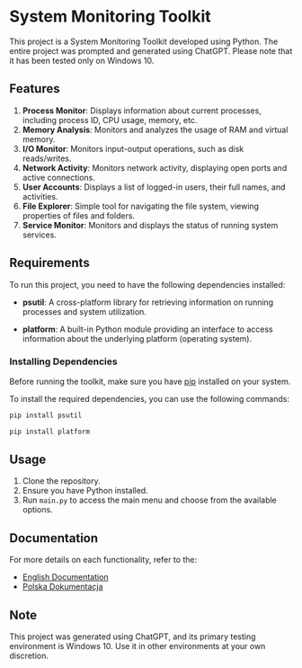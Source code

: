 # System Monitoring Toolkit

This project is a System Monitoring Toolkit developed using Python. The entire project was prompted and generated using ChatGPT. Please note that it has been tested only on Windows 10.

## Features
1. **Process Monitor**: Displays information about current processes, including process ID, CPU usage, memory, etc.
2. **Memory Analysis**: Monitors and analyzes the usage of RAM and virtual memory.
3. **I/O Monitor**: Monitors input-output operations, such as disk reads/writes.
4. **Network Activity**: Monitors network activity, displaying open ports and active connections.
5. **User Accounts**: Displays a list of logged-in users, their full names, and activities.
6. **File Explorer**: Simple tool for navigating the file system, viewing properties of files and folders.
7. **Service Monitor**: Monitors and displays the status of running system services.

## Requirements

To run this project, you need to have the following dependencies installed:

- **psutil**: A cross-platform library for retrieving information on running processes and system utilization.

- **platform**: A built-in Python module providing an interface to access information about the underlying platform (operating system).

### Installing Dependencies

Before running the toolkit, make sure you have [pip](https://pip.pypa.io/en/stable/installation/) installed on your system.


To install the required dependencies, you can use the following commands:

```bash
pip install psutil
```

```bash
pip install platform
```
## Usage
1. Clone the repository.
2. Ensure you have Python installed.
3. Run `main.py` to access the main menu and choose from the available options.

## Documentation
For more details on each functionality, refer to the:
- [English Documentation](documentation/documentation.md)
- [Polska Dokumentacja](documentation/documentation_pl.md)

## Note
This project was generated using ChatGPT, and its primary testing environment is Windows 10. Use it in other environments at your own discretion.
